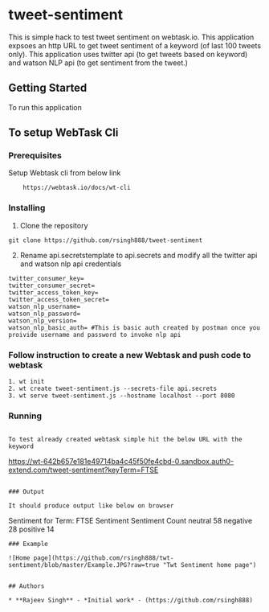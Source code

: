 # tweet-sentiment

This is simple hack to test tweet sentiment on webtask.io. This application expsoes an http URL to get tweet sentiment of a keyword (of last 100 tweets only). 
This application uses twitter api (to get tweets based on keyword) and watson NLP api (to get sentiment from the tweet.)

## Getting Started

To run this application 

## To setup WebTask Cli

### Prerequisites

Setup Webtask cli from below link
```
    https://webtask.io/docs/wt-cli
```

### Installing



1. Clone the repository

```
git clone https://github.com/rsingh888/tweet-sentiment
```

2. Rename api.secretstemplate to api.secrets and modify all the twitter api and watson nlp api credentials

```
twitter_consumer_key=
twitter_consumer_secret=
twitter_access_token_key=
twitter_access_token_secret=
watson_nlp_username=
watson_nlp_password=
watson_nlp_version=
watson_nlp_basic_auth= #This is basic auth created by postman once you proivide username and password to invoke nlp api

```

### Follow instruction to create a new Webtask and push code to webtask 
```
1. wt init
2. wt create tweet-sentiment.js --secrets-file api.secrets
3. wt serve tweet-sentiment.js --hostname localhost --port 8080

```

### Running

```

To test already created webtask simple hit the below URL with the keyword
```
https://wt-642b657e181e49714ba4c45f50fe4cbd-0.sandbox.auth0-extend.com/tweet-sentiment?keyTerm=FTSE
```

### Output

It should produce output like below on browser

```
Sentiment for Term: FTSE
Sentiment	Sentiment Count
neutral	58
negative	28
positive	14

```
### Example

![Home page](https://github.com/rsingh888/twt-sentiment/blob/master/Example.JPG?raw=true "Twt Sentiment home page")


## Authors

* **Rajeev Singh** - *Initial work* - (https://github.com/rsingh888)